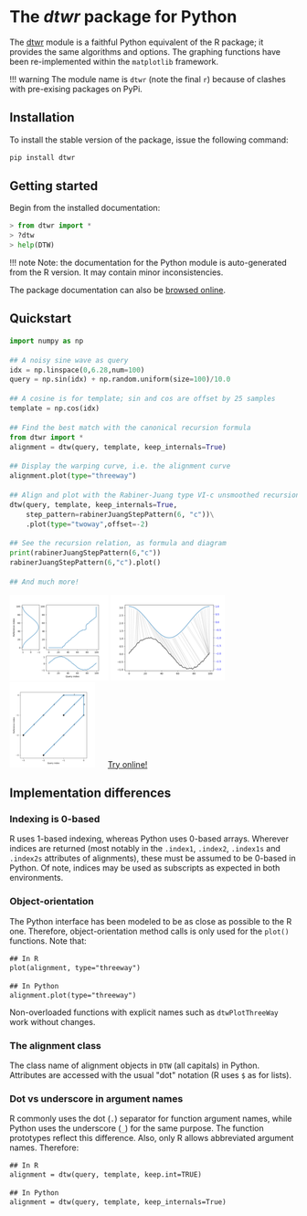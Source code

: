 # The *dtwr* package for Python

The [dtwr](https://pypi.org/project/dtwr/) module is a faithful Python
equivalent of the R package; it provides the same algorithms and
options. The graphing functions have been re-implemented within the
`matplotlib` framework.

!!! warning
    The module name is `dtwr` (note the final `r`) because of clashes
    with pre-exising packages on PyPi.


## Installation

To install the stable version of the package,
issue the following command:

```bash
pip install dtwr
```
  

## Getting started

Begin from the installed documentation:

```python
> from dtwr import *
> ?dtw
> help(DTW)
```

!!! note 
    Note: the documentation for the Python module is
    auto-generated from the R version. It may contain 
    minor inconsistencies.

The package documentation can also be [browsed
online](https://www.rdocumentation.org/packages/dtw).

## Quickstart

```python
import numpy as np

## A noisy sine wave as query
idx = np.linspace(0,6.28,num=100)
query = np.sin(idx) + np.random.uniform(size=100)/10.0

## A cosine is for template; sin and cos are offset by 25 samples
template = np.cos(idx)

## Find the best match with the canonical recursion formula
from dtwr import *
alignment = dtw(query, template, keep_internals=True)

## Display the warping curve, i.e. the alignment curve
alignment.plot(type="threeway")

## Align and plot with the Rabiner-Juang type VI-c unsmoothed recursion
dtw(query, template, keep_internals=True, 
	step_pattern=rabinerJuangStepPattern(6, "c"))\
	.plot(type="twoway",offset=-2)

## See the recursion relation, as formula and diagram
print(rabinerJuangStepPattern(6,"c"))
rabinerJuangStepPattern(6,"c").plot()

## And much more!
```

	

[![](py-images/thumbs/Figure_1.png)](py-images/Figure_1.png)
[![](py-images/thumbs/Figure_2.png)](py-images/Figure_2.png)
[![](py-images/thumbs/Figure_3.png)](py-images/Figure_3.png) &emsp; 
[Try online!](https://rnotebook.io/anon/5f3ddc63ac17d7cf/notebooks/Welcome.ipynb)



## Implementation differences

### Indexing is 0-based

R uses 1-based indexing, whereas Python uses 0-based arrays. Wherever
indices are returned (most notably in the `.index1`, `.index2`,
`.index1s` and `.index2s` attributes of alignments), these must be
assumed to be 0-based in Python. Of note, indices may be used as
subscripts as expected in both environments.


### Object-orientation

The Python interface has been modeled to be as close as possible to
the R one. Therefore, object-orientation method calls is only used for
the `plot()` functions. Note that:

```
## In R
plot(alignment, type="threeway")

## In Python
alignment.plot(type="threeway")
```

Non-overloaded functions with explicit names such as `dtwPlotThreeWay`
work without changes.

### The alignment class

The class name of alignment objects in `DTW` (all capitals) in Python.
Attributes are accessed with the usual "dot" notation (R uses `$` as
for lists).

### Dot vs underscore in argument names

R commonly uses the dot (`.`) separator for function argument names,
while Python uses the underscore (`_`) for the same purpose. The
function prototypes reflect this difference. Also, only R allows
abbreviated argument names. Therefore:


```
## In R
alignment = dtw(query, template, keep.int=TRUE)

## In Python
alignment = dtw(query, template, keep_internals=True)
```

